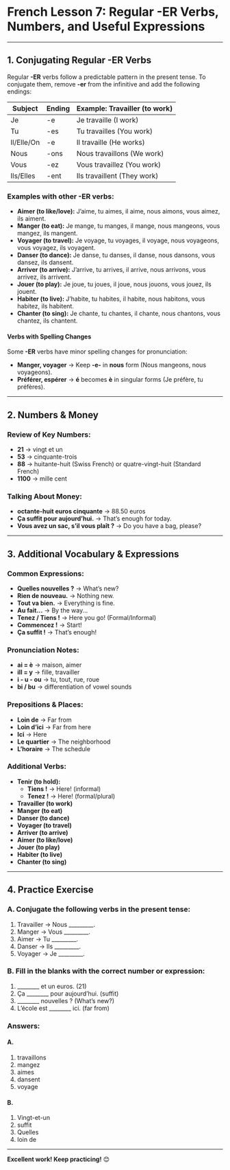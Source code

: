 # French Lesson 7: Regular -ER Verbs, Numbers, and Useful Expressions

---

## **1. Conjugating Regular -ER Verbs**
Regular **-ER** verbs follow a predictable pattern in the present tense. To conjugate them, remove **-er** from the infinitive and add the following endings:

| Subject | Ending | Example: Travailler (to work) |
|---------|--------|--------------------------------|
| Je      | -e     | Je travaille (I work)          |
| Tu      | -es    | Tu travailles (You work)       |
| Il/Elle/On | -e  | Il travaille (He works)        |
| Nous    | -ons   | Nous travaillons (We work)     |
| Vous    | -ez    | Vous travaillez (You work)     |
| Ils/Elles | -ent | Ils travaillent (They work)    |

### **Examples with other -ER verbs:**
- **Aimer (to like/love):** J’aime, tu aimes, il aime, nous aimons, vous aimez, ils aiment.
- **Manger (to eat):** Je mange, tu manges, il mange, nous mangeons, vous mangez, ils mangent.
- **Voyager (to travel):** Je voyage, tu voyages, il voyage, nous voyageons, vous voyagez, ils voyagent.
- **Danser (to dance):** Je danse, tu danses, il danse, nous dansons, vous dansez, ils dansent.
- **Arriver (to arrive):** J’arrive, tu arrives, il arrive, nous arrivons, vous arrivez, ils arrivent.
- **Jouer (to play):** Je joue, tu joues, il joue, nous jouons, vous jouez, ils jouent.
- **Habiter (to live):** J’habite, tu habites, il habite, nous habitons, vous habitez, ils habitent.
- **Chanter (to sing):** Je chante, tu chantes, il chante, nous chantons, vous chantez, ils chantent.

#### **Verbs with Spelling Changes**
Some **-ER** verbs have minor spelling changes for pronunciation:
- **Manger, voyager** → Keep **-e-** in **nous** form (Nous mangeons, nous voyageons).
- **Préférer, espérer** → **é** becomes **è** in singular forms (Je préfère, tu préfères).

---

## **2. Numbers & Money**
### **Review of Key Numbers:**
- **21** → vingt et un
- **53** → cinquante-trois
- **88** → huitante-huit (Swiss French) or quatre-vingt-huit (Standard French)
- **1100** → mille cent

### **Talking About Money:**
- **octante-huit euros cinquante** → 88.50 euros
- **Ça suffit pour aujourd’hui.** → That’s enough for today.
- **Vous avez un sac, s’il vous plaît ?** → Do you have a bag, please?

---

## **3. Additional Vocabulary & Expressions**

### **Common Expressions:**
- **Quelles nouvelles ?** → What’s new?
- **Rien de nouveau.** → Nothing new.
- **Tout va bien.** → Everything is fine.
- **Au fait...** → By the way...
- **Tenez / Tiens !** → Here you go! (Formal/Informal)
- **Commencez !** → Start!
- **Ça suffit !** → That’s enough!

### **Pronunciation Notes:**
- **ai = è** → maison, aimer
- **ill = y** → fille, travailler
- **i - u - ou** → tu, tout, rue, roue
- **bi / bu** → differentiation of vowel sounds

### **Prepositions & Places:**
- **Loin de** → Far from
- **Loin d’ici** → Far from here
- **Ici** → Here
- **Le quartier** → The neighborhood
- **L’horaire** → The schedule

### **Additional Verbs:**
- **Tenir (to hold):**
  - **Tiens !** → Here! (informal)
  - **Tenez !** → Here! (formal/plural)
- **Travailler (to work)**
- **Manger (to eat)**
- **Danser (to dance)**
- **Voyager (to travel)**
- **Arriver (to arrive)**
- **Aimer (to like/love)**
- **Jouer (to play)**
- **Habiter (to live)**
- **Chanter (to sing)**

---

## **4. Practice Exercise**

### **A. Conjugate the following verbs in the present tense:**
1. Travailler → Nous _________.  
2. Manger → Vous _________.  
3. Aimer → Tu _________.  
4. Danser → Ils _________.  
5. Voyager → Je _________.  

### **B. Fill in the blanks with the correct number or expression:**
1. ________ et un euros. (21)  
2. Ça ________ pour aujourd’hui. (suffit)  
3. ________ nouvelles ? (What’s new?)  
4. L’école est ________ ici. (far from)  

### **Answers:**
#### **A.**
1) travaillons  
2) mangez  
3) aimes  
4) dansent  
5) voyage  

#### **B.**
1) Vingt-et-un  
2) suffit  
3) Quelles  
4) loin de  

---

**Excellent work! Keep practicing!** 😊

